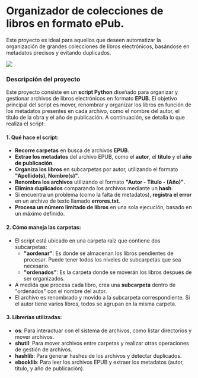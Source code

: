 # Organizador de colecciones de libros en formato ePub.
Este proyecto es ideal para aquellos que deseen automatizar la organización de grandes colecciones de libros electrónicos, basándose en metadatos precisos y evitando duplicados.

<span><img src="https://img.shields.io/badge/Python-FFD43B?style=for-the-badge&logo=python&logoColor=blue"/></span>

### Descripción del proyecto

Este proyecto consiste en un **script Python** diseñado para organizar y gestionar archivos de libros electrónicos en formato **EPUB**. El objetivo principal del script es mover, renombrar y organizar los libros en función de los metadatos presentes en cada archivo, como el nombre del autor, el título de la obra y el año de publicación. A continuación, se detalla lo que realiza el script:

#### 1. **Qué hace el script:**
   - **Recorre carpetas** en busca de archivos **EPUB**.
   - **Extrae los metadatos** del archivo EPUB, como el **autor**, el **título** y el **año de publicación**.
   - **Organiza los libros** en subcarpetas por autor, utilizando el formato **"Apellido(s), Nombre(s)"**.
   - **Renombra los archivos** utilizando el formato **"Autor - Título - (Año)"**.
   - **Elimina duplicados** comparando los archivos mediante un **hash**.
   - Si encuentra un problema (como la falta de metadatos), **registra el error** en un archivo de texto llamado **errores.txt**.
   - **Procesa un número limitado de libros** en una sola ejecución, basado en un máximo definido.

#### 2. **Cómo maneja las carpetas:**
   - El script está ubicado en una carpeta raíz que contiene dos subcarpetas:
     - **"aordenar"**: Es donde se almacenan los libros pendientes de procesar. Puede tener todos los niveles de subcarpetas que sea necesario.
     - **"ordenados"**: Es la carpeta donde se moverán los libros después de ser organizados.
   - A medida que procesa cada libro, crea una **subcarpeta** dentro de "ordenados" con el nombre del autor.
   - El archivo es renombrado y movido a la subcarpeta correspondiente. Si el autor tiene varios libros, todos se agrupan en la misma carpeta.

#### 3. **Librerías utilizadas:**
   - **os**: Para interactuar con el sistema de archivos, como listar directorios y mover archivos.
   - **shutil**: Para mover archivos entre carpetas y realizar otras operaciones de gestión de archivos.
   - **hashlib**: Para generar hashes de los archivos y detectar duplicados.
   - **ebooklib**: Para leer los archivos EPUB y extraer los metadatos (autor, título, y año de publicación).


